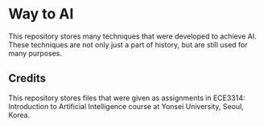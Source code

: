 # Way to AI

This repository stores many techniques that were developed to achieve AI. These techniques are not only just a part of history, but are still used for many purposes.

## Credits
This repository stores files that were given as assignments in ECE3314: Introduction to Artificial Intelligence course at Yonsei University, Seoul, Korea.
